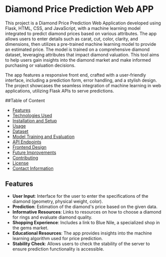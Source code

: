 # Diamond Price Prediction Web APP

This project is a Diamond Price Prediction Web Application developed using Flask, HTML, CSS, and JavaScript, with a machine learning model integrated to predict diamond prices based on various attributes. The app allows users to enter details such as carat, cut, color, clarity, and dimensions, then utilizes a pre-trained machine learning model to provide an estimated price. The model is trained on a comprehensive diamond dataset, leveraging attributes that impact diamond valuation. This tool aims to help users gain insights into the diamond market and make informed purchasing or valuation decisions.

The app features a responsive front end, crafted with a user-friendly interface, including a prediction form, error handling, and a stylish design. The project showcases the seamless integration of machine learning in web applications, utilizing Flask APIs to serve predictions.

##Table of Content
- [Features](#features)
- [Technologies Used](#technologies-used)
- [Installation and Setup](#installation-and-setup)
- [Usage](#usage)
- [Dataset](#dataset)
- [Model Training and Evaluation](#model-training-and-evaluation)
- [API Endpoints](#api-endpoints)
- [Frontend Design](#frontend-design)
- [Future Improvements](#future-improvements)
- [Contributing](#contributing)
- [License](#license)
- [Contact Information](#contact-information)

 ## Features
- **User Input**: Interface for the user to enter the specifications of the diamond (geometry, physical weight, color).
- **Prediction**: Estimation of the diamond's price based on the given data.
- **Informative Resources**: Links to resources on how to choose a diamond for rings and evaluate diamond quality.
- **Shopping Experience**: Includes a link to Blue Nile, a specialized shop in the gems market.
- **Educational Resources**: The app provides insights into the machine learning algorithm used for price prediction.
- **Stability Check**: Allows users to check the stability of the server to ensure prediction functionality is accessible.


  
